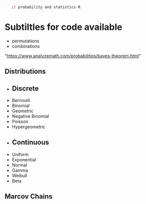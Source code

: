 

```r
   // probability and statistics-R
```
# Subtiltles for code available
- permutations
- combinations

"https://www.analyzemath.com/probabilities/bayes-theorem.html"

## Distributions
- ## Discrete
- Bernoulli
- Binomial
- Geometric
- Negative Binomial
- Poisson
- Hypergeometric
- ## Continuous
- Uniform
- Exponential
- Normal
- Gamma
- Weibull
- Beta

## Marcov Chains

